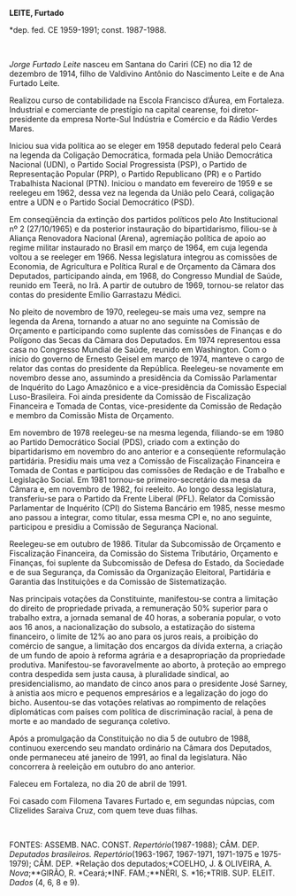 **LEITE, Furtado**

\*dep. fed. CE 1959-1991; const. 1987-1988.

 

*Jorge Furtado Leite* nasceu em Santana do Cariri (CE) no dia 12 de
dezembro de 1914, filho de Valdivino Antônio do Nascimento Leite e de
Ana Furtado Leite.

Realizou curso de contabilidade na Escola Francisco d’Áurea, em
Fortaleza. Industrial e comerciante de prestígio na capital cearense,
foi diretor-presidente da empresa Norte-Sul Indústria e Comércio e da
Rádio Verdes Mares.

Iniciou sua vida política ao se eleger em 1958 deputado federal pelo
Ceará na legenda da Coligação Democrática, formada pela União
Democrática Nacional (UDN), o Partido Social Progressista (PSP), o
Partido de Representação Popular (PRP), o Partido Republicano (PR) e o
Partido Trabalhista Nacional (PTN). Iniciou o mandato em fevereiro de
1959 e se reelegeu em 1962, dessa vez na legenda da União pelo Ceará,
coligação entre a UDN e o Partido Social Democrático (PSD).

Em conseqüência da extinção dos partidos políticos pelo Ato
Institucional nº 2 (27/10/1965) e da posterior instauração do
bipartidarismo, filiou-se à Aliança Renovadora Nacional (Arena),
agremiação política de apoio ao regime militar instaurado no Brasil em
março de 1964, em cuja legenda voltou a se reeleger em 1966. Nessa
legislatura integrou as comissões de Economia, de Agricultura e Política
Rural e de Orçamento da Câmara dos Deputados, participando ainda, em
1968, do Congresso Mundial de Saúde, reunido em Teerã, no Irã. A partir
de outubro de 1969, tornou-se relator das contas do presidente Emílio
Garrastazu Médici.

No pleito de novembro de 1970, reelegeu-se mais uma vez, sempre na
legenda da Arena, tornando a atuar no ano seguinte na Comissão de
Orçamento e participando como suplente das comissões de Finanças e do
Polígono das Secas da Câmara dos Deputados. Em 1974 representou essa
casa no Congresso Mundial de Saúde, reunido em Washington. Com o início
do governo de Ernesto Geisel em março de 1974, manteve o cargo de
relator das contas do presidente da República. Reelegeu-se novamente em
novembro desse ano, assumindo a presidência da Comissão Parlamentar de
Inquérito do Lago Amazônico e a vice-presidência da Comissão Especial
Luso-Brasileira. Foi ainda presidente da Comissão de Fiscalização
Financeira e Tomada de Contas, vice-presidente da Comissão de Redação e
membro da Comissão Mista de Orçamento.

Em novembro de 1978 reelegeu-se na mesma legenda, filiando-se em 1980 ao
Partido Democrático Social (PDS), criado com a extinção do
bipartidarismo em novembro do ano anterior e a conseqüente reformulação
partidária. Presidiu mais uma vez a Comissão de Fiscalização Financeira
e Tomada de Contas e participou das comissões de Redação e de Trabalho e
Legislação Social. Em 1981 tornou-se primeiro-secretário da mesa da
Câmara e, em novembro de 1982, foi reeleito. Ao longo dessa legislatura,
transferiu-se para o Partido da Frente Liberal (PFL). Relator da
Comissão Parlamentar de Inquérito (CPI) do Sistema Bancário em 1985,
nesse mesmo ano passou a integrar, como titular, essa mesma CPI e, no
ano seguinte, participou e presidiu a Comissão de Segurança Nacional.

Reelegeu-se em outubro de 1986. Titular da Subcomissão de Orçamento e
Fiscalização Financeira, da Comissão do Sistema Tributário, Orçamento e
Finanças, foi suplente da Subcomissão de Defesa do Estado, da Sociedade
e de sua Segurança, da Comissão da Organização Eleitoral, Partidária e
Garantia das Instituições e da Comissão de Sistematização.

Nas principais votações da Constituinte, manifestou-se contra a
limitação do direito de propriedade privada, a remuneração 50% superior
para o trabalho extra, a jornada semanal de 40 horas, a soberania
popular, o voto aos 16 anos, a nacionalização do subsolo, a estatização
do sistema financeiro, o limite de 12% ao ano para os juros reais, a
proibição do comércio de sangue, a limitação dos encargos da dívida
externa, a criação de um fundo de apoio à reforma agrária e a
desapropriação da propriedade produtiva. Manifestou-se favoravelmente ao
aborto, à proteção ao emprego contra despedida sem justa causa, à
pluralidade sindical, ao presidencialismo, ao mandato de cinco anos para
o presidente José Sarney, à anistia aos micro e pequenos empresários e a
legalização do jogo do bicho. Ausentou-se das votações relativas ao
rompimento de relações diplomáticas com países com política de
discriminação racial, à pena de morte e ao mandado de segurança
coletivo.

Após a promulgação da Constituição no dia 5 de outubro de 1988,
continuou exercendo seu mandato ordinário na Câmara dos Deputados, onde
permaneceu até janeiro de 1991, ao final da legislatura. Não concorrera
à reeleição em outubro do ano anterior.

Faleceu em Fortaleza, no dia 20 de abril de 1991.

Foi casado com Filomena Tavares Furtado e, em segundas núpcias, com
Clizelides Saraiva Cruz, com quem teve duas filhas.

 

FONTES: ASSEMB. NAC. CONST. *Repertório*(1987-1988); CÂM. DEP.
*Deputados brasileiros. Repertório*(1963-1967, 1967-1971, 1971-1975 e
1975-1979); CÂM. DEP. *Relação dos deputados;*COELHO, J. & OLIVEIRA, A.
*Nova*;**GIRÃO, R. *Ceará;*INF. FAM.;**NÉRI, S. *16;*TRIB. SUP. ELEIT.
*Dados* (4, 6, 8 e 9).

 
